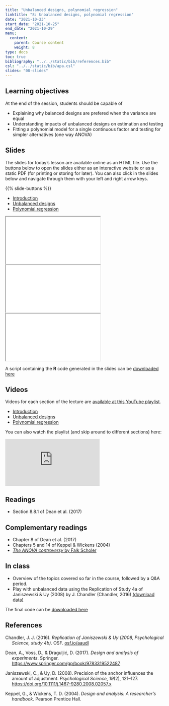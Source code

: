 ```yaml
---
title: "Unbalanced designs, polynomial regression"
linktitle: "8: Unbalanced designs, polynomial regression"
date: "2021-10-23"
start_date: "2021-10-25"
end_date: "2021-10-29"
menu:
  content:
    parent: Course content
    weight: 8
type: docs
toc: true
bibliography: "../../static/bib/references.bib"
csl: "../../static/bib/apa.csl"
slides: "08-slides"
---
```


## Learning objectives

At the end of the session, students should be capable of

-   Explaining why balanced designs are prefered when the variance are equal
-   Understanding impacts of unbalanced designs on estimation and testing
-   Fitting a polynomial model for a single continuous factor and testing for simpler alternatives (one way ANOVA)

## Slides

The slides for today’s lesson are available online as an HTML file. Use the buttons below to open the slides either as an interactive website or as a static PDF (for printing or storing for later). You can also click in the slides below and navigate through them with your left and right arrow keys.

{{% slide-buttons %}}

<ul class="nav nav-tabs" id="slide-tabs" role="tablist">
<li class="nav-item">
<a class="nav-link active" id="introduction-tab" data-toggle="tab" href="#introduction" role="tab" aria-controls="introduction" aria-selected="true">Introduction</a>
</li>
<li class="nav-item">
<a class="nav-link" id="unbalanced-designs-tab" data-toggle="tab" href="#unbalanced-designs" role="tab" aria-controls="unbalanced-designs" aria-selected="false">Unbalanced designs</a>
</li>
<li class="nav-item">
<a class="nav-link" id="polynomial-regression-tab" data-toggle="tab" href="#polynomial-regression" role="tab" aria-controls="polynomial-regression" aria-selected="false">Polynomial regression</a>
</li>
</ul>

<div id="slide-tabs" class="tab-content">

<div id="introduction" class="tab-pane fade show active" role="tabpanel" aria-labelledby="introduction-tab">

<div class="embed-responsive embed-responsive-16by9">

<iframe class="embed-responsive-item" src="/slides/08-slides.html#1">
</iframe>

</div>

</div>

<div id="unbalanced-designs" class="tab-pane fade" role="tabpanel" aria-labelledby="unbalanced-designs-tab">

<div class="embed-responsive embed-responsive-16by9">

<iframe class="embed-responsive-item" src="/slides/08-slides.html#unbalanced-designs">
</iframe>

</div>

</div>

<div id="polynomial-regression" class="tab-pane fade" role="tabpanel" aria-labelledby="polynomial-regression-tab">

<div class="embed-responsive embed-responsive-16by9">

<iframe class="embed-responsive-item" src="/slides/08-slides.html#polynomial">
</iframe>

</div>

</div>

</div>

A script containing the **R** code generated in the slides can be [downloaded here](/content/08-slides.R)

## Videos

Videos for each section of the lecture are [available at this YouTube playlist](https://www.youtube.com/playlist?list=PLUB8VZzxA8IvW4nMt4LWk8JmAejj5wJdH).

-   [Introduction](https://www.youtube.com/watch?v=&list=PLUB8VZzxA8IvW4nMt4LWk8JmAejj5wJdH)
-   [Unbalanced designs](https://www.youtube.com/watch?v=Rss0bSmONz0&list=PLUB8VZzxA8IvW4nMt4LWk8JmAejj5wJdH)
-   [Polynomial regression](https://www.youtube.com/watch?v=HTXUHpa6Eio&list=PLUB8VZzxA8IvW4nMt4LWk8JmAejj5wJdH)

You can also watch the playlist (and skip around to different sections) here:

<div class="embed-responsive embed-responsive-16by9">

<iframe class="embed-responsive-item" src="https://www.youtube.com/embed/playlist?list=PLUB8VZzxA8IvW4nMt4LWk8JmAejj5wJdH" frameborder="0" allow="accelerometer; autoplay; encrypted-media; gyroscope; picture-in-picture" allowfullscreen>
</iframe>

</div>

## Readings

-   Section 8.8.1 of Dean et al. (2017)

## Complementary readings

-   <i class="fas fa-book"></i> Chapter 8 of Dean et al. (2017)
-   <i class="fas fa-book"></i> Chapters 5 and 14 of Keppel & Wickens (2004)
-   <i class="fas fa-book"></i> [*The ANOVA controversy* by Falk Scholer](http://wight.seg.rmit.edu.au/fscholer/anova.php)
    <!--
    - <i class="fas fa-book"></i> Chapters 8 of @Fox:2015
    -->

## In class

-   Overview of the topics covered so far in the course, followed by a Q&A period.
-   Play with unbalanced data using the Replication of Study 4a of Janiszewski & Uy (2008) by J. Chandler (Chandler, 2016)
    [(download data)](/data/Janizewski.csv)

The final code can be [downloaded here](/content/08-unbalanced.R)

## References

<div id="refs" class="references csl-bib-body hanging-indent" line-spacing="2">

<div id="ref-Chandler:2016rep" class="csl-entry">

Chandler, J. J. (2016). *Replication of Janiszewski & Uy (2008, Psychological Science, study 4b)*. OSF. [osf.io/aaudl](https://osf.io/aaudl)

</div>

<div id="ref-Dean:2017" class="csl-entry">

Dean, A., Voss, D., & Draguljić, D. (2017). *Design and analysis of experiments*. Springer. <https://www.springer.com/gp/book/9783319522487>

</div>

<div id="ref-Janiszewski/Uy:2008" class="csl-entry">

Janiszewski, C., & Uy, D. (2008). Precision of the anchor influences the amount of adjustment. *Psychological Science*, *19*(2), 121–127. <https://doi.org/10.1111/j.1467-9280.2008.02057.x>

</div>

<div id="ref-Keppel/Wickens:2004" class="csl-entry">

Keppel, G., & Wickens, T. D. (2004). *Design and analysis: A researcher’s handbook*. Pearson Prentice Hall.

</div>

</div>
